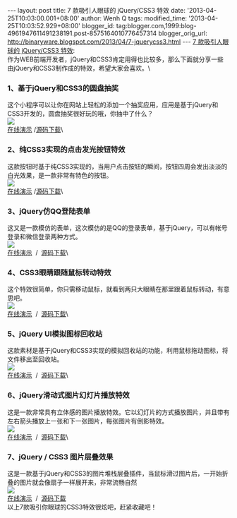 --- layout: post title: 7 款吸引人眼球的 jQuery/CSS3 特效 date:
'2013-04-25T10:03:00.001+08:00' author: Wenh Q tags: modified\_time:
'2013-04-25T10:03:52.929+08:00' blogger\_id:
tag:blogger.com,1999:blog-4961947611491238191.post-8575164010776457314
blogger\_orig\_url:
http://binaryware.blogspot.com/2013/04/7-jquerycss3.html --- [7
款吸引人眼球的 jQuery/CSS3
特效](http://www.oschina.net/news/39924/7-jquery-css3-effects): \
作为WEB前端开发者，jQuery和CSS3肯定用得也比较多，那么下面就分享一些由jQuery和CSS3制作成的特效，希望大家会喜欢。\

### 1、基于jQuery和CSS3的圆盘抽奖

这个小程序可以让你在网站上轻松的添加一个抽奖应用，应用是基于jQuery和CSS3开发的，圆盘抽奖很好玩的哦，你抽中了什么？\
![](http://static.oschina.net/uploads/img/201304/25085434_dBQ8.jpg)\
[在线演示](http://js.itivy.com/jiaoben823/index.html) /[源码下载](http://js.itivy.com/?p=369)\

### 2、纯CSS3实现的点击发光按钮特效

这款按钮时基于纯CSS3实现的，当用户点击按钮的瞬间，按钮四周会发出淡淡的白光效果，是一款非常有特色的按钮。\
![](http://static.oschina.net/uploads/img/201304/25085434_WHH7.jpg)\
[在线演示](http://js.itivy.com/jiaoben848/index.html) /[源码下载](http://js.itivy.com/?p=357)\

### 3、jQuery仿QQ登陆表单

这又是一款模仿的表单，这次模仿的是QQ的登录表单，基于jQuery，可以有帐号登录和微信登录两种方式。\
![](http://static.oschina.net/uploads/img/201304/25085434_pz0t.jpg)\
[在线演示](http://js.itivy.com/jiaoben850/index.html)  /
 [源码下载](http://js.itivy.com/?p=365)\

### 4、CSS3眼睛跟随鼠标转动特效

这个特效很简单，你只需移动鼠标，就看到两只大眼睛在那里跟着鼠标转动，有意思吧。\
![](http://static.oschina.net/uploads/img/201304/25085434_1kcr.jpg)\
[在线演示](http://js.itivy.com/jiaoben824/index.html)  /
 [源码下载](http://js.itivy.com/?p=374)\

### 5、jQuery UI模拟图标回收站

这款素材是基于jQuery和CSS3实现的模拟回收站的功能，利用鼠标拖动图标，将文件移出至回收站。\
![](http://static.oschina.net/uploads/img/201304/25085434_Rmgf.jpg)\
[在线演示](http://js.itivy.com/jiaoben843/index.html)  /
 [源码下载](http://js.itivy.com/?p=352)\

### 6、jQuery滑动式图片幻灯片播放特效

这是一款非常具有立体感的图片播放特效。它以幻灯片的方式播放图片，并且带有左右箭头播放上一张和下一张图片，每张图片有倒影特效。\
![](http://static.oschina.net/uploads/img/201304/25085434_wUJ3.jpg)\
[在线演示](http://js.itivy.com/jiaoben833/index.html)  /
 [源码下载](http://js.itivy.com/?p=336)\

### 7、jQuery / CSS3 图片层叠效果

这是一款基于jQuery和CSS3的图片堆栈层叠插件，当鼠标滑过图片后，一开始折叠的图片就会像扇子一样展开来，非常流畅自然\
![](http://static.oschina.net/uploads/img/201304/25085434_z7Zj.jpg)\
[在线演示](http://js.itivy.com/jiaoben839/index.html)  /
 [源码下载](http://js.itivy.com/?p=328)\
以上7款吸引你眼球的CSS3特效很炫吧，赶紧收藏吧！
